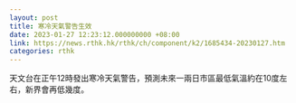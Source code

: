```yaml
---
layout: post
title: 寒冷天氣警告生效
date: 2023-01-27 12:23:12.000000000 +08:00
link: https://news.rthk.hk/rthk/ch/component/k2/1685434-20230127.htm
categories: rthk
---
```


天文台在正午12時發出寒冷天氣警告，預測未來一兩日市區最低氣溫約在10度左右，新界會再低幾度。
